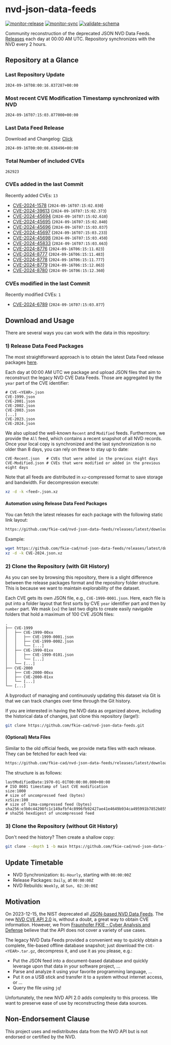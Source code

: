 # nvd-json-data-feeds

[![monitor-release](https://github.com/fkie-cad/nvd-json-data-feeds/actions/workflows/monitor_release.yml/badge.svg)](https://github.com/fkie-cad/nvd-json-data-feeds/actions/workflows/monitor_release.yml)
[![monitor-sync](https://github.com/fkie-cad/nvd-json-data-feeds/actions/workflows/monitor_sync.yml/badge.svg)](https://github.com/fkie-cad/nvd-json-data-feeds/actions/workflows/monitor_sync.yml)
[![validate-schema](https://github.com/fkie-cad/nvd-json-data-feeds/actions/workflows/validate_schema.yml/badge.svg)](https://github.com/fkie-cad/nvd-json-data-feeds/actions/workflows/validate_schema.yml)

Community reconstruction of the deprecated JSON NVD Data Feeds.
[Releases](https://github.com/fkie-cad/nvd-json-data-feeds/releases/latest) each day at 00:00 AM UTC.
Repository synchronizes with the NVD every 2 hours.

## Repository at a Glance

### Last Repository Update

```plain
2024-09-16T08:00:16.837287+00:00
```

### Most recent CVE Modification Timestamp synchronized with NVD

```plain
2024-09-16T07:15:03.877000+00:00
```

### Last Data Feed Release

Download and Changelog: [Click](https://github.com/fkie-cad/nvd-json-data-feeds/releases/latest)

```plain
2024-09-16T00:00:08.638496+00:00
```

### Total Number of included CVEs

```plain
262923
```

### CVEs added in the last Commit

Recently added CVEs: `13`

- [CVE-2024-1578](CVE-2024/CVE-2024-15xx/CVE-2024-1578.json) (`2024-09-16T07:15:02.030`)
- [CVE-2024-39613](CVE-2024/CVE-2024-396xx/CVE-2024-39613.json) (`2024-09-16T07:15:02.373`)
- [CVE-2024-45694](CVE-2024/CVE-2024-456xx/CVE-2024-45694.json) (`2024-09-16T07:15:02.610`)
- [CVE-2024-45695](CVE-2024/CVE-2024-456xx/CVE-2024-45695.json) (`2024-09-16T07:15:02.840`)
- [CVE-2024-45696](CVE-2024/CVE-2024-456xx/CVE-2024-45696.json) (`2024-09-16T07:15:03.037`)
- [CVE-2024-45697](CVE-2024/CVE-2024-456xx/CVE-2024-45697.json) (`2024-09-16T07:15:03.233`)
- [CVE-2024-45698](CVE-2024/CVE-2024-456xx/CVE-2024-45698.json) (`2024-09-16T07:15:03.450`)
- [CVE-2024-45833](CVE-2024/CVE-2024-458xx/CVE-2024-45833.json) (`2024-09-16T07:15:03.663`)
- [CVE-2024-8776](CVE-2024/CVE-2024-87xx/CVE-2024-8776.json) (`2024-09-16T06:15:11.023`)
- [CVE-2024-8777](CVE-2024/CVE-2024-87xx/CVE-2024-8777.json) (`2024-09-16T06:15:11.483`)
- [CVE-2024-8778](CVE-2024/CVE-2024-87xx/CVE-2024-8778.json) (`2024-09-16T06:15:11.777`)
- [CVE-2024-8779](CVE-2024/CVE-2024-87xx/CVE-2024-8779.json) (`2024-09-16T06:15:12.063`)
- [CVE-2024-8780](CVE-2024/CVE-2024-87xx/CVE-2024-8780.json) (`2024-09-16T06:15:12.360`)


### CVEs modified in the last Commit

Recently modified CVEs: `1`

- [CVE-2024-6789](CVE-2024/CVE-2024-67xx/CVE-2024-6789.json) (`2024-09-16T07:15:03.877`)


## Download and Usage

There are several ways you can work with the data in this repository:

### 1) Release Data Feed Packages

The most straightforward approach is to obtain the latest Data Feed release packages [here](https://github.com/fkie-cad/nvd-json-data-feeds/releases/latest).

Each day at 00:00 AM UTC we package and upload JSON files that aim to reconstruct the legacy NVD CVE Data Feeds.
Those are aggregated by the `year` part of the CVE identifier:

```
# CVE-<YEAR>.json
CVE-1999.json
CVE-2001.json
CVE-2002.json
CVE-2003.json
[...]
CVE-2023.json
CVE-2024.json
```

We also upload the well-known `Recent` and `Modified` feeds.
Furthermore, we provide the `All` feed, which contains a recent snapshot of all NVD records.
Once your local copy is synchronized and the last synchronization is no older than 8 days, you can rely on these to stay up to date:

```plain
CVE-Recent.json   # CVEs that were added in the previous eight days
CVE-Modified.json # CVEs that were modified or added in the previous eight days
```

Note that all feeds are distributed in `xz`-compressed format to save storage and bandwidth.
For decompression execute:

```sh
xz -d -k <feed>.json.xz
```

#### Automation using Release Data Feed Packages

You can fetch the latest releases for each package with the following static link layout:

```sh
https://github.com/fkie-cad/nvd-json-data-feeds/releases/latest/download/CVE-<YEAR>.json.xz
```

Example:

```sh
wget https://github.com/fkie-cad/nvd-json-data-feeds/releases/latest/download/CVE-2024.json.xz
xz -d -k CVE-2024.json.xz
```

### 2) Clone the Repository (with Git History)

As you can see by browsing this repository, there is a slight difference between the release packages format and the repository folder structure.
This is because we want to maintain explorability of the dataset.

Each CVE gets its own JSON file, e.g., `CVE-1999-0001.json`.
Here, each file is put into a folder layout that first sorts by CVE `year` identifier part and then by `number` part.
We mask (`xx`) the last two digits to create easily navigable folders that hold a maximum of 100 CVE JSON files:

```plain
.
├── CVE-1999
│   ├── CVE-1999-00xx
│   │   ├── CVE-1999-0001.json
│   │   ├── CVE-1999-0002.json
│   │   └── [...]
│   ├── CVE-1999-01xx
│   │   ├── CVE-1999-0101.json
│   │   └── [...]
│   └── [...]
├── CVE-2000
│   ├── CVE-2000-00xx
│   ├── CVE-2000-01xx
│   └── [...]
└── [...]
```

A byproduct of managing and continuously updating this dataset via Git is that we can track changes over time through the Git history.

If you are interested in having the NVD data as organized above, including the historical data of changes, just clone this repository (large!):

```sh
git clone https://github.com/fkie-cad/nvd-json-data-feeds.git
```

#### (Optional) Meta Files

Similar to the old official feeds, we provide meta files with each release. They can be fetched for each feed via:

```sh
https://github.com/fkie-cad/nvd-json-data-feeds/releases/latest/download/CVE-<YEAR>.meta
```

The structure is as follows:

```plain
lastModifiedDate:1970-01-01T00:00:00.000+00:00                          # ISO 8601 timestamp of last CVE modification
size:1000                                                               # size of uncompressed feed (bytes)
xzSize:100                                                              # size of lzma-compressed feed (bytes)
sha256:e3b0c44298fc1c149afbf4c8996fb92427ae41e4649b934ca495991b7852b855 # sha256 hexdigest of uncompressed feed
```

### 3) Clone the Repository (without Git History)

Don't need the history? Then create a shallow copy:

```sh
git clone --depth 1 -b main https://github.com/fkie-cad/nvd-json-data-feeds.git
```


## Update Timetable

* NVD Synchronization: `Bi-Hourly`, starting with `00:00:00Z`
* Release Packages: `Daily`, at `00:00:00Z`
* NVD Rebuilds: `Weekly`, at `Sun, 02:30:00Z`


## Motivation

On 2023-12-15, the NIST deprecated all [JSON-based NVD Data Feeds](https://nvd.nist.gov/vuln/data-feeds#divRetirementBanner-1).
The new [NVD CVE API 2.0](https://nvd.nist.gov/developers/vulnerabilities) is, without a doubt, a great way to obtain CVE information.
However, we from [Fraunhofer FKIE - Cyber Analysis and Defense](https://www.fkie.fraunhofer.de/en/departments/cad.html) believe that the API does not cover a variety of use cases.

The legacy NVD Data Feeds provided a convenient way to quickly obtain a complete, file-based offline database snapshot; just download the `CVE-<YEAR>.tar.gz`, decompress it, and use it as you please, e.g.:

- Put the JSON feed into a document-based database and quickly leverage upon that data in your software project, ...
- Parse and analyze it using your favorite programming language, ...
- Put it on a USB stick and transfer it to a system without internet access, or ...
- Query the file using `jq`!

Unfortunately, the new NVD API 2.0 adds complexity to this process.
We want to preserve ease of use by reconstructing these data sources.

## Non-Endorsement Clause

This project uses and redistributes data from the NVD API but is not endorsed or certified by the NVD.